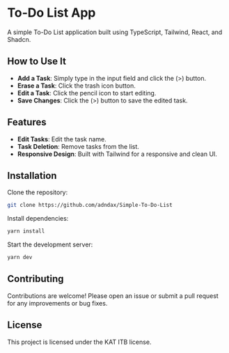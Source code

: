 # To-Do List App

A simple To-Do List application built using TypeScript, Tailwind, React, and Shadcn.

## How to Use It

- **Add a Task**: Simply type in the input field and click the (>) button.
- **Erase a Task**: Click the trash icon button.
- **Edit a Task**: Click the pencil icon to start editing.
- **Save Changes**: Click the (>) button to save the edited task.

## Features

- **Edit Tasks**: Edit the task name.
- **Task Deletion**: Remove tasks from the list.
- **Responsive Design**: Built with Tailwind for a responsive and clean UI.

## Installation

Clone the repository:

```bash
git clone https://github.com/adndax/Simple-To-Do-List
```

Install dependencies:

```bash
yarn install
```

Start the development server:

```bash
yarn dev
```

## Contributing

Contributions are welcome! Please open an issue or submit a pull request for any improvements or bug fixes.


## License

This project is licensed under the KAT ITB license.
